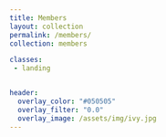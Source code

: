 ```yaml
---
title: Members
layout: collection
permalink: /members/
collection: members

classes:
 - landing


header:
  overlay_color: "#050505"
  overlay_filter: "0.0"
  overlay_image: /assets/img/ivy.jpg
---
```

